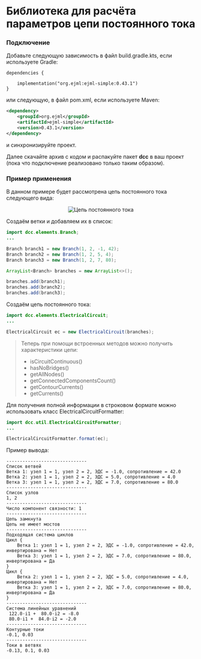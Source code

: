 # Библиотека для расчёта параметров цепи постоянного тока

### Подключение

Добавьте следующую зависимость в файл build.gradle.kts, если используете Gradle:
```Gradle
dependencies {

	implementation("org.ejml:ejml-simple:0.43.1")
}
```
или следующую, в файл pom.xml, если используете Maven:
```XML
<dependency>
    <groupId>org.ejml</groupId>
    <artifactId>ejml-simple</artifactId>
    <version>0.43.1</version>
</dependency>
```
и синхронизируйте проект.

Далее скачайте архив с кодом и распакуйте пакет **dcc** в ваш проект (пока что подключение реализовано только таким образом).

### Пример применения
В данном примере будет рассмотрена цепь постоянного тока следующего вида:
<p align="center">
    <img src="https://github.com/user-attachments/assets/d5065a40-327b-47c3-b3b7-a7ac7f54fe1b" alt="Цепь постоянного тока">
</p>

Создаём ветки и добавляем их в список:
```Java
import dcc.elements.Branch;
...

Branch branch1 = new Branch(1, 2, -1, 42);
Branch branch2 = new Branch(1, 2, 5, 4);
Branch branch3 = new Branch(1, 2, 7, 80);

ArrayList<Branch> branches = new ArrayList<>();

branches.add(branch1);
branches.add(branch2);
branches.add(branch3);
```

Создаём цепь постоянного тока:
```Java
import dcc.elements.ElectricalCircuit;
...

ElectricalCircuit ec = new ElectricalCircuit(branches);
```

>Теперь при помощи встроенных методов можно получить характеристики цепи:
>
> - isCircuitContinuous()
> - hasNoBridges()
> - getAllNodes()
> - getConnectedComponentsCount()
> - getContourCurrents()
> - getCurrents()

Для получения полной информации в строковом формате можно использовать класс ElectricalCircuitFormatter:

```Java
import dcc.util.ElectricalCircuitFormatter;
...

ElectricalCircuitFormatter.format(ec);
```

Пример вывода:

```
------------------------------
Список ветвей
Ветка 1: узел 1 = 1, узел 2 = 2, ЭДС = -1.0, сопротивление = 42.0
Ветка 2: узел 1 = 1, узел 2 = 2, ЭДС = 5.0, сопротивление = 4.0
Ветка 3: узел 1 = 1, узел 2 = 2, ЭДС = 7.0, сопротивление = 80.0
------------------------------
Список узлов
1, 2
------------------------------
Число компонент связности: 1
------------------------------
Цепь замкнута
Цепь не имеет мостов
------------------------------
Подходящая система циклов
Цикл {
	Ветка 1: узел 1 = 1, узел 2 = 2, ЭДС = -1.0, сопротивление = 42.0, инвертирована = Нет
	Ветка 3: узел 1 = 1, узел 2 = 2, ЭДС = 7.0, сопротивление = 80.0, инвертирована = Да
}
Цикл {
	Ветка 2: узел 1 = 1, узел 2 = 2, ЭДС = 5.0, сопротивление = 4.0, инвертирована = Нет
	Ветка 3: узел 1 = 1, узел 2 = 2, ЭДС = 7.0, сопротивление = 80.0, инвертирована = Да
}
------------------------------
Система линейных уравнений
 122.0⋅i1 +  80.0⋅i2 = -8.0
 80.0⋅i1 +  84.0⋅i2 = -2.0
------------------------------
Контурные токи
-0.1, 0.03
------------------------------
Токи в ветвях
-0.13, 0.1, 0.03
```
